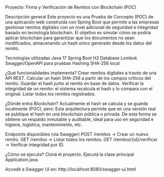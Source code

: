 Proyecto: Firma y Verificación de Remitos con Blockchain (POC)

Descripción general
Este proyecto es una Prueba de Concepto (POC) de una aplicación web construida con Spring Boot que permite a las empresas gestionar remitos digitales con un nivel adicional de seguridad e integridad basado en tecnología blockchain.
El objetivo es simular cómo se podría aplicar blockchain para garantizar que los documentos no sean modificados, almacenando un hash único generado desde los datos del remito.

Tecnologías utilizadas
Java 17
Spring Boot
H2 Database
Lombok
Swagger/OpenAPI para pruebas
Hashing SHA-256 local


¿Qué funcionalidades implementa?
Crear remitos digitales a través de una API REST.
Calcular un hash SHA-256 a partir de los campos críticos del remito.
Guardar el hash junto al remito en base de datos.
Verificar la integridad de un remito: el sistema recalcula el hash y lo compara con el original.
Listar todos los remitos registrados.

¿Dónde entra Blockchain?
Actualmente el hash se calcula y se guarda localmente (POC), pero:
Esta arquitectura permite que en una versión real se publique el hash en una blockchain pública o privada.
De esta forma se obtiene un respaldo inmutable y auditable, ideal para uso en seguridad e higiene, logística, mantenimiento, etc.

Endpoints disponibles (via Swagger)
POST /remitos → Crear un nuevo remito.
GET /remitos → Listar todos los remitos.
GET /remitos/{id}/verificar → Verificar integridad por ID.

¿Cómo se ejecuta?
Cloná el proyecto.
Ejecutá la clase principal Application.java.

Accedé a Swagger UI en:
http://localhost:8080/swagger-ui.html
